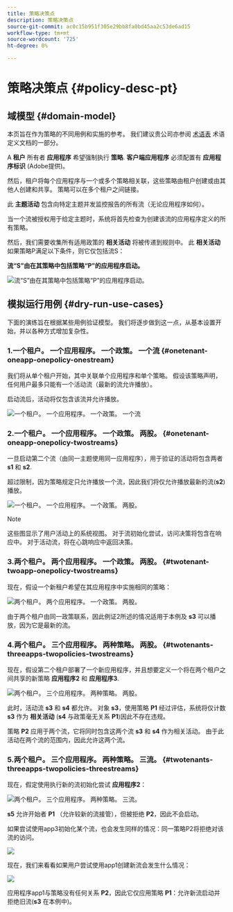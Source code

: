 ```yaml
---
title: 策略决策点
description: 策略决策点
source-git-commit: ac0c15b951f305e29bb8fa0bd45aa2c53de6ad15
workflow-type: tm+mt
source-wordcount: '725'
ht-degree: 0%

---
```



# 策略决策点 {#policy-desc-pt}

## 域模型 {#domain-model}

本页旨在作为策略的不同用例和实施的参考。 我们建议贵公司亦参阅 [术语表](/help/concurrency-monitoring/cm-glossary.md) 术语定义文档的一部分。

A **租户** 所有者 **应用程序** 希望强制执行 **策略**. **客户端应用程序** 必须配置有 **应用程序标识** (Adobe提供)。

然后，租户将每个应用程序与一个或多个策略相关联，这些策略由租户创建或由其他人创建和共享。 策略可以在多个租户之间链接。

此 **主题活动** 包含向特定主题并发监控报告的所有流（无论应用程序如何）。

当一个流被授权用于给定主题时，系统将首先检查为创建该流的应用程序定义的所有策略。

然后，我们需要收集所有适用政策的 **相关活动** 将被传递到规则中。 此 **相关活动** 如果策略P满足以下条件，则它仅包括流S：

**流“S”由在其策略中包括策略“P”的应用程序启动。**

![流“S”由在其策略中包括策略“P”的应用程序启动。](assets/pdp-domain-model.png)

## 模拟运行用例 {#dry-run-use-cases}

下面的演练旨在根据某些用例验证模型。 我们将逐步做到这一点，从基本设置开始，并以各种方式增加复杂性。

### 1.一个租户。 一个应用程序。 一个政策。 一个流 {#onetenant-oneapp-onepolicy-onestream}

我们将从单个租户开始，其中关联单个应用程序和单个策略。 假设该策略声明，任何用户最多只能有一个活动流（最新的流允许播放）。

启动流后，活动将仅包含该流并允许播放。

![一个租户。 一个应用程序。 一个政策。 一个流](assets/onetenant-app-policy-stream.png)


### 2.一个租户。 一个应用程序。 一个政策。 两股。 {#onetenant-oneapp-onepolicy-twostreams}

一旦启动第二个流（由同一主题使用同一应用程序），用于验证的活动将包含两者 **s1** 和 **s2**.

超过限制，因为策略规定只允许播放一个流，因此我们将仅允许播放最新的流(**s2**)播放。

![一个租户。 一个应用程序。 一个政策。 两股。](assets/tenant-app-policy-twostream.png)

>[!NOTE]
>
>这些图显示了用户活动上的系统视图。 对于流初始化尝试，访问决策将包含在响应中。 对于活动流，将在心跳响应中返回决策。

### 3.两个租户。 两个应用程序。 一个政策。 两股。 {#twotenant-twoapp-onepolicy-twostreams}

现在，假设一个新租户希望在其应用程序中实施相同的策略：

![两个租户。 两个应用程序。 一个政策。 两股。](assets/onepolicy-twotenant-app-stream.png)

由于两个租户由同一政策联系，因此例证2所述的情况适用于本例及 **s3** 可以播放，因为它是最新的流。

### 4.两个租户。 三个应用程序。 两种策略。 两股。 {#twotenants-threeapps-twopolicies-twostreams}

现在，假设第二个租户部署了一个新应用程序，并且想要定义一个将在两个租户之间共享的新策略 **应用程序2** 和 **应用程序3**.

![两个租户。 三个应用程序。 两种策略。 两股。](assets/twotenant-policies-streams-threeapps.png)

此时，活动流 **s3** 和 **s4** 都允许。 对象 **s3**，使用策略 **P1** 经过评估，系统将仅计数 **s3** 作为 **相关活动** (**s4** 与政策毫无关系 **P1**)因此不存在违规。

策略 **P2** 应用于两个流，它将同时包含这两个流 **s3** 和 **s4** 作为相关活动。 由于此活动在两个流的范围内，因此允许这两个流。

### 5.两个租户。 三个应用程序。 两种策略。 三流。 {#twotenants-threeapps-twopolicies-threestreams}

现在，假定使用执行新的流初始化尝试 **应用程序2**：

![两个租户。 三个应用程序。 两种策略。 三流。](assets/twotenants-policies-threeapps-streams.png)

**s5** 允许开始者 **P1** （允许较新的流接管），但被拒绝 **P2**，因此不会启动。

如果尝试使用app3初始化某个流，也会发生同样的情况：同一策略P2将拒绝对该流的访问。

![](assets/stream-init-attempted-app3.png)

现在，我们来看看如果用户尝试使用app1创建新流会发生什么情况：

![](assets/new-stream-with-app1.png)

应用程序app1与策略没有任何关系 **P2**，因此它仅应用策略 **P1**：允许新流启动并拒绝旧流(**s3** 在本例中)。

